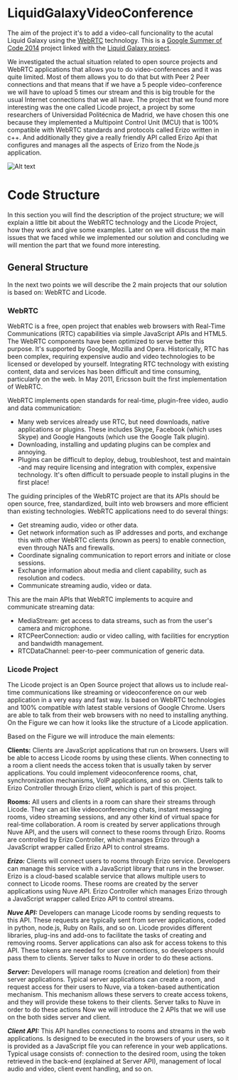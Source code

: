 LiquidGalaxyVideoConference
===========================

The aim of the project it's to add a video-call funcionality to the acutal Liquid Galaxy using the [WebRTC](https://webrtc.org) technology.
This is a [Google Summer of Code 2014](http://www.google-melange.com/gsoc/homepage/google/gsoc2014) project linked with the  [Liquid Galaxy project](http://www.google.com/earth/explore/showcase/liquidgalaxy.html).

We investigated the actual situation related to open source projects and WebRTC applications that allows you to do video-conferences and it was quite limited. Most of them allows you to do that but with Peer 2 Peer connections and that means that if we have a 5 people video-conference we will have to upload 5 times our stream and this is big trouble for the usual Internet connections that we all have. The project that we found more interesting was the one called Licode project, a project by some researchers of Universidad Politécnica de Madrid, we have chosen this one because they implemented a Multipoint Control Unit (MCU) that is 100% compatible with WebRTC standards and protocols called Erizo written in c++. And additionally they give a really friendly API called Erizo Api that configures and manages all the aspects of Erizo from the Node.js application.



![Alt text](http://full/path/to/img.jpg "Optional title")

# Code Structure

In this section you will find the description of the project structure; we will explain a little bit about the WebRTC technology and the Licode Project, how they work and give some examples. Later on we will discuss the main issues that we faced while we implemented
our solution and concluding we will mention the part that we found more interesting.

## General Structure
In the next two points we will describe the 2 main projects that our solution is based on:
WebRTC and Licode.
### WebRTC
WebRTC is a free, open project that enables web browsers with Real-Time Communications (RTC) capabilities via simple JavaScript APIs and HTML5. The WebRTC components have been optimized to serve better this purpose. It's supported by Google, Mozilla and Opera. Historically, RTC has been complex, requiring expensive audio and video technologies to be licensed or developed by yourself. Integrating RTC technology with existing content, data and services has been difficult and time consuming, particularly on the web. In May 2011, Ericsson built the first implementation of WebRTC.

WebRTC implements open standards for real-time, plugin-free video, audio and data communication:
   * Many web services already use RTC, but need downloads, native applications or plugins. These includes Skype, Facebook (which uses Skype) and Google Hangouts (which use the Google Talk plugin).
   * Downloading, installing and updating plugins can be complex and annoying.
   * Plugins can be difficult to deploy, debug, troubleshoot, test and maintain -and may require licensing and integration with complex, expensive technology. It's often difficult to persuade people to install plugins in the first place!

The guiding principles of the WebRTC project are that its APIs should be open source, free, standardized, built into web browsers and more efficient than existing technologies.
WebRTC applications need to do several things:
* Get streaming audio, video or other data.
* Get network information such as IP addresses and ports, and exchange this with other WebRTC clients (known as peers) to enable connection, even through NATs and firewalls.
* Coordinate signaling communication to report errors and initiate or close sessions.
* Exchange information about media and client capability, such as resolution and codecs.
* Communicate streaming audio, video or data.

This are the main APIs that WebRTC implements to acquire and communicate
streaming data:
* MediaStream: get access to data streams, such as from the user's camera and microphone.
* RTCPeerConnection: audio or video calling, with facilities for encryption and bandwidth management.
* RTCDataChannel: peer-to-peer communication of generic data.

### Licode Project
The Licode project is an Open Source project that allows us to include real-time communications like streaming or videoconference on our web application in a very easy and fast way. Is based on WebRTC technologies and 100% compatible with latest stable versions of Google Chrome. Users are able to talk from their web browsers with no need to installing anything.
On the Figure we can how it looks like the structure of a Licode application.

Based on the Figure we will introduce the main elements:

**Clients:** Clients are JavaScript applications that run on browsers. Users will be able to access Licode rooms by using these clients. When connecting to a room a client needs the access token that is usually taken by server applications. You could implement
videoconference rooms, chat, synchronization mechanisms, VoIP applications, and so on. Clients talk to Erizo Controller through Erizo client, which is part of this project.

**Rooms:** All users and clients in a room can share their streams through Licode. They can act like videoconferencing chats, instant messaging rooms, video streaming sessions, and any other kind of virtual space for real-time collaboration. A room is created by server applications through Nuve API, and the users will connect to these rooms through Erizo. Rooms are controlled by Erizo Controller, which manages Erizo through a JavaScript wrapper called Erizo API to control streams.

***Erizo:*** Clients will connect users to rooms through Erizo service. Developers can manage this service with a JavaScript library that runs in the browser. Erizo is a cloud-based scalable service that allows multiple users to connect to Licode rooms. These rooms are created by the server applications using Nuve API. Erizo Controller which manages Erizo through a JavaScript wrapper called Erizo API to control streams.

***Nuve API:*** Developers can manage Licode rooms by sending requests to this API. These requests are typically sent from server applications, coded in python, node.js, Ruby on Rails, and so on. Licode provides different libraries, plug-ins and add-ons to facilitate the tasks of creating and removing rooms. Server applications can also ask for access tokens to this API. These tokens are needed for user connections, so developers should pass them to clients. Server talks to Nuve in order to do these actions.

***Server:*** Developers will manage rooms (creation and deletion) from their server applications. Typical server applications can create a room, and request access for their users to Nuve, via a token-based authentication mechanism. This mechanism allows these
servers to create access tokens, and they will provide these tokens to their clients. Server talks to Nuve in order to do these actions Now we will introduce the 2 APIs that we will use on the both sides server and client.

***Client API:*** This API handles connections to rooms and streams in the web applications. Is designed to be executed in the browsers of your users, so it is provided as a JavaScript file you can reference in your web applications. Typical usage consists of: connection to the desired room, using the token retrieved in the back-end (explained at Server API), management of local audio and video, client event handling, and so on.
